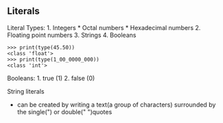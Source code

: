 ## Literals

Literal Types:
    1. Integers
        * Octal numbers
        * Hexadecimal numbers
    2. Floating point numbers
    3. Strings
    4. Booleans
```
>>> print(type(45.50))
<class 'float'>
>>> print(type(1_00_0000_000))
<class 'int'>
```

Booleans:
    1. true (1)
    2. false (0)

String literals 
- can be created by writing a text(a group of characters) surrounded by the single(") or double(" ")quotes